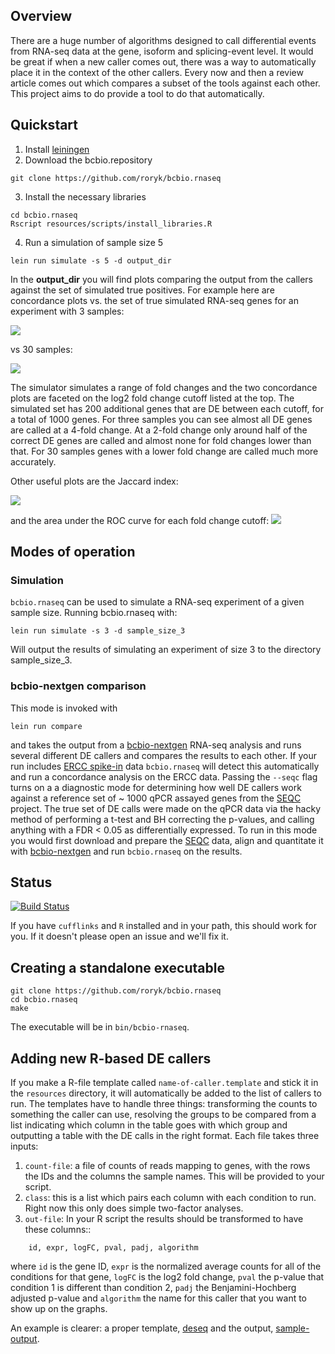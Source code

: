 <head>
    <script type="text/javascript"
            src="http://cdn.mathjax.org/mathjax/latest/MathJax.js?config=TeX-AMS-MML_HTMLorMML">
    </script>
</head>

## Overview

There are a huge number of algorithms designed to call differential
events from RNA-seq data at the gene, isoform and splicing-event
level. It would be great if when a new caller comes out, there was a
way to automatically place it in the context of the other
callers. Every now and then a review article comes out which compares
a subset of the tools against each other. This project aims to do provide
a tool to do that automatically.

## Quickstart

1. Install [leiningen](https://github.com/technomancy/leiningen)
2. Download the bcbio.repository

```
git clone https://github.com/roryk/bcbio.rnaseq
```

3. Install the necessary libraries

```
cd bcbio.rnaseq
Rscript resources/scripts/install_libraries.R
```

4. Run a simulation of sample size 5

```
lein run simulate -s 5 -d output_dir
```

In the **output_dir** you will find plots comparing the output from
the callers against the set of simulated true positives. For example
here are concordance plots vs. the set of true simulated RNA-seq genes for
an experiment with 3 samples:

![](https://raw.githubusercontent.com/roryk/bcbio.rnaseq/master/docs/images/concordant.png)

vs 30 samples:

![](https://raw.githubusercontent.com/roryk/bcbio.rnaseq/master/docs/images/concordant_30samples.png)

The simulator simulates a range of fold changes and the two concordance plots are
faceted on the log2 fold change cutoff listed at the top. The simulated set has
200 additional genes that are DE between each cutoff, for a total of 1000 genes.
For three samples you can see almost all DE genes are called at a 4-fold change.
At a 2-fold change only around half of the correct DE genes are called and almost none
for fold changes lower than that. For 30 samples genes with a lower fold change are
called much more accurately.

Other useful plots are the Jaccard index:

![](https://raw.githubusercontent.com/roryk/bcbio.rnaseq/master/docs/images/jaccard.png)

and the area under the ROC curve for each fold change cutoff:
![](https://raw.githubusercontent.com/roryk/bcbio.rnaseq/master/docs/images/logFC-auc-plot.png)


## Modes of operation
### Simulation
``bcbio.rnaseq`` can be used to simulate a RNA-seq experiment of
a given sample size. Running bcbio.rnaseq with:

```
lein run simulate -s 3 -d sample_size_3
```
Will output the results of simulating an experiment of size 3 to the
directory sample_size_3.

### bcbio-nextgen comparison
This mode is invoked with

```
lein run compare
```

and takes the output from a
[bcbio-nextgen][bcbio-nextgen] RNA-seq analysis and runs several
different DE callers and compares the results to each other. If your
run includes [ERCC spike-in][ERCC] data ``bcbio.rnaseq`` will detect
this automatically and run a concordance analysis on the ERCC data.
Passing the ``--seqc`` flag turns on a
a diagnostic mode
for determining how well DE callers work against a reference set of ~
1000 qPCR assayed genes from the [SEQC][SEQC] project. The true set of
DE calls were made on the qPCR data via the hacky method of performing
a t-test and BH correcting the p-values, and calling anything with a
FDR < 0.05 as differentially expressed. To run in this mode you would
first download and prepare the [SEQC][SEQC] data, align and quantitate it with
[bcbio-nextgen][bcbio-nextgen] and run ``bcbio.rnaseq`` on the
results.

## Status
[![Build Status](https://secure.travis-ci.org/roryk/bcbio.rnaseq.png)](http://travis-ci.org/roryk/bcbio.rnaseq)

If you have ``cufflinks`` and ``R`` installed and in your path, this
should work for you.  If it doesn't please open an issue and we'll fix
it.

## Creating a standalone executable

```
git clone https://github.com/roryk/bcbio.rnaseq
cd bcbio.rnaseq
make
```

The executable will be in `bin/bcbio-rnaseq`.

## Adding new R-based DE callers

If you make a R-file template called ``name-of-caller.template`` and
stick it in the ``resources`` directory, it will automatically be
added to the list of callers to run. The templates have to handle
three things: transforming the counts to something the caller can use,
resolving the groups to be compared from a list indicating which
column in the table goes with which group and outputting a table with
the DE calls in the right format. Each file takes three inputs:

1. ``count-file``: a file of counts of reads mapping to genes, with
the rows the IDs and the columns the sample names. This will be
provided to your script.
2. ``class``: this is a list which pairs each column with each
   condition to run.  Right now this only does simple two-factor
   analyses.
3. ``out-file``: In your R script the results should be transformed to
   have these columns::

```
    id, expr, logFC, pval, padj, algorithm
```

where ``id`` is the gene ID, ``expr`` is the normalized average counts
for all of the conditions for that gene, ``logFC`` is the log2 fold
change, ``pval`` the p-value that condition 1 is different than
condition 2, ``padj`` the Benjamini-Hochberg adjusted p-value and
``algorithm`` the name for this caller that you want to show up on the
graphs.

An example is clearer: a proper template, [deseq][deseq]
and the output, [sample-output][sample-output].

[SEQC]: http://www.ncbi.nlm.nih.gov/geo/query/acc.cgi?acc=GSE49712
[deseq]: http://raw.github.com/roryk/bcbio.rnaseq/master/resources/templates/deseq.template
[sample-output]: http://raw.github.com/roryk/bcbio.rnaseq/master/resources/test-analysis/deseq_A_vs_B.tsv
[trimming]: http://biorxiv.org/content/early/2013/12/23/000422
[bcbio-nextgen]: https://github.com/chapmanb/bcbio-nextgen
[metadata]: https://github.com/chapmanb/bcbio-nextgen/blob/master/docs/contents/configuration.rst#sample-information
[ERCC]: http://www.lifetechnologies.com/order/catalog/product/4456740
[dl]: http://github.com/roryk/bcbio.rnaseq/releases/download/v.0.1.0a/bcbio.rnaseq-0.1.0a.jar
